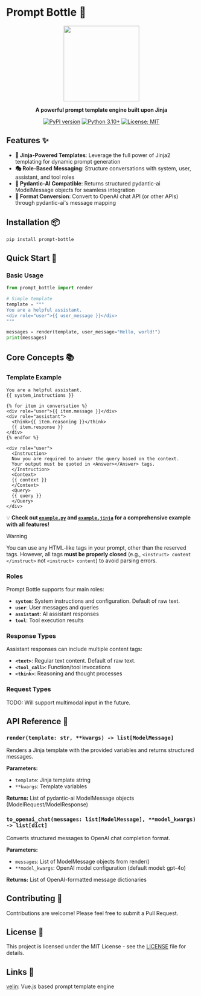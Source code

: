 # Prompt Bottle 🍼

<div align="center">

<img src="https://github.com/user-attachments/assets/a3145acc-ae14-4b5a-b6e5-0e11ef488450" width=200>

**A powerful prompt template engine built upon Jinja**

[![PyPI version](https://badge.fury.io/py/prompt-bottle.svg)](https://badge.fury.io/py/prompt-bottle)
[![Python 3.10+](https://img.shields.io/badge/python-3.10+-blue.svg)](https://www.python.org/downloads/)
[![License: MIT](https://img.shields.io/badge/License-MIT-yellow.svg)](https://opensource.org/licenses/MIT)

</div>

## Features ✨

- **🎯 Jinja-Powered Templates**: Leverage the full power of Jinja2 templating for dynamic prompt generation
- **🎭 Role-Based Messaging**: Structure conversations with system, user, assistant, and tool roles
- **🤖 Pydantic-AI Compatible**: Returns structured pydantic-ai ModelMessage objects for seamless integration
- **🔄 Format Conversion**: Convert to OpenAI chat API (or other APIs) through pydantic-ai's message mapping

## Installation 📦

```bash
pip install prompt-bottle
```

## Quick Start 🚀

### Basic Usage

```python
from prompt_bottle import render

# Simple template
template = """
You are a helpful assistant.
<div role="user">{{ user_message }}</div>
"""

messages = render(template, user_message="Hello, world!")
print(messages)
```

## Core Concepts 📚

### Template Example
```jinja
You are a helpful assistant.
{{ system_instructions }}

{% for item in conversation %}
<div role="user">{{ item.message }}</div>
<div role="assistant">
  <think>{{ item.reasoning }}</think>
  {{ item.response }}
</div>
{% endfor %}

<div role="user">
  <Instruction>
  Now you are required to answer the query based on the context.
  Your output must be quoted in <Answer></Answer> tags.
  </Instruction>
  <Context>
  {{ context }}
  </Context>
  <Query>
  {{ query }}
  </Query>
</div>
```
💡 **Check out [`example.py`](example.py) and [`example.jinja`](example.jinja) for a comprehensive example with all features!**

> [!WARNING]
> You can use any HTML-like tags in your prompt, other than the reserved tags. However, all tags **must be properly closed** (e.g., `<instruct> content </instruct>` not `<instruct> content`) to avoid parsing errors.

### Roles
Prompt Bottle supports four main roles:

- **`system`**: System instructions and configuration. Default of raw text.
- **`user`**: User messages and queries  
- **`assistant`**: AI assistant responses
- **`tool`**: Tool execution results

### Response Types
Assistant responses can include multiple content tags:

- **`<text>`**: Regular text content. Default of raw text.
- **`<tool_call>`**: Function/tool invocations
- **`<think>`**: Reasoning and thought processes

### Request Types
TODO: Will support multimodal input in the future.


## API Reference 📖

### `render(template: str, **kwargs) -> list[ModelMessage]`
Renders a Jinja template with the provided variables and returns structured messages.

**Parameters:**
- `template`: Jinja template string
- `**kwargs`: Template variables

**Returns:** List of pydantic-ai ModelMessage objects (ModelRequest/ModelResponse)

### `to_openai_chat(messages: list[ModelMessage], **model_kwargs) -> list[dict]`
Converts structured messages to OpenAI chat completion format.

**Parameters:**
- `messages`: List of ModelMessage objects from render()
- `**model_kwargs`: OpenAI model configuration (default model: gpt-4o)

**Returns:** List of OpenAI-formatted message dictionaries

## Contributing 🤝

Contributions are welcome! Please feel free to submit a Pull Request.

## License 📄

This project is licensed under the MIT License - see the [LICENSE](LICENSE) file for details.

## Links 🔗

[velin](https://github.com/moeru-ai/velin): Vue.js based prompt template engine